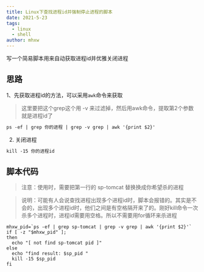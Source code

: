 ```yaml
---
title: Linux下查找进程id并强制停止进程的脚本
date: 2021-5-23
tags: 
  - linux
  - shell
author: mhxw
---
```


写一个简易脚本用来自动获取进程id并优雅关闭进程

<!-- more -->

## 思路

1、先获取进程id的方法，可以采用`awk`命令来获取

> 这里要把这个grep这个用 -v 来过滤掉，然后用awk命令，提取第2个参数就是进程id了

```markdown
ps -ef | grep 你的进程 | grep -v grep | awk '{print $2}'
```

2. 关闭进程

```markdown
kill -15 你的进程id
```

## 脚本代码

> 注意：使用时，需要把第一行的 sp-tomcat 替换换成你希望杀的进程

> 说明：可能有人会说查找进程出现多个进程id时，脚本会报错的。其实是不会的，出现多个进程id时，他们之间是有空格隔开来了的。刚好kill命令一次杀多个进程时，进程id需要用空格。所以不需要用for循环来杀进程

```
mhxw_pid=`ps -ef | grep sp-tomcat | grep -v grep | awk '{print $2}'`
if [ -z "$mhxw_pid" ];
then
  echo "[ not find sp-tomcat pid ]"
else
  echo "find result: $sp_pid "
  kill -15 $sp_pid
fi
```

